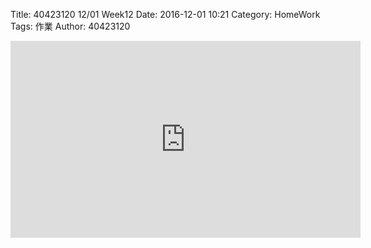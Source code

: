 Title: 40423120 12/01 Week12
Date: 2016-12-01 10:21
Category: HomeWork
Tags: 作業
Author: 40423120

<!-- PELICAN_END_SUMMARY -->

<iframe width="560" height="315" src="https://www.youtube.com/embed/w9NmniIoKIc" frameborder="0" allowfullscreen></iframe>


